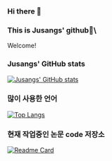 ### Hi there 👋 
### This is Jusangs' github🦊\
Welcome!

### Jusangs' GitHub stats
[![Jusangs' GitHub stats](https://github-readme-stats.vercel.app/api?username=kjsang)](https://github.com/anuraghazra/github-readme-stats)

### 많이 사용한 언어
[![Top Langs](https://github-readme-stats.vercel.app/api/top-langs/?username=kjsang&layout=compact)](https://github.com/anuraghazra/github-readme-stats)


### 현재 작업중인 논문 code 저장소
[![Readme Card](https://github-readme-stats.vercel.app/api/pin/?username=kjsang&repo=discourse_rf)](https://github.com/anuraghazra/github-readme-stats)


<!--
**kjsang/kjsang** is a ✨ _special_ ✨ repository because its `README.md` (this file) appears on your GitHub profile.


Here are some ideas to get you started:

- 🔭 I’m currently working on ...
- 🌱 I’m currently learning ...
- 👯 I’m looking to collaborate on ...
- 🤔 I’m looking for help with ...
- 💬 Ask me about ...
- 📫 How to reach me: ...
- 😄 Pronouns: ...
- ⚡ Fun fact: ...
-->
